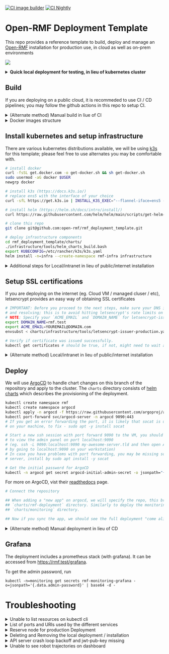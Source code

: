 [![CI image builder](https://github.com/open-rmf/rmf_deployment_template/actions/workflows/build-images.yaml/badge.svg?branch=main)](https://github.com/open-rmf/rmf_deployment_template/actions/workflows/build-images.yaml)
[![CI Nightly](https://github.com/open-rmf/rmf_deployment_template/actions/workflows/nightly.yaml/badge.svg?branch=main)](https://github.com/open-rmf/rmf_deployment_template/actions/workflows/nightly.yaml)

# Open-RMF Deployment Template
This repo provides a reference template to build, deploy and manage an [Open-RMF](https://github.com/open-rmf/rmf) installation for production use, in cloud as
well as on-prem environments

![](../media/rmf_banner.png?raw=true)

<details>
<summary><b>Quick local deployment for testing, in lieu of kubernetes cluster</b></summary>

If you are planning to run a small local deployment and do not want to setup up a kubernetes cluster for it OR run `rmf_demos` with simulation on your local machine.

```bash
docker-compose -f devel/docker-compose-local.yaml up -d
```

Now access the dashboard with: http://localhost:3000/dashboard and try dispatch a task.

</details>

## Build
If you are deploying on a public cloud, it is recommeded to use CI / CD pipelines;
you may follow the github actions in this repo to setup CI.

<details>
<summary>(Alternate method) Manual build in liue of CI</summary>
To build dockerfiles for deployment manually, emulate the build steps in

```bash
.github/workflows/build-images.yaml
```
</details>

<details>
<summary>Docker images structure</summary>

```mermaid
flowchart LR
    ros:$ROS_DISTRO --> builder
    builder --> rmf
    builder --> api-server
    rmf --> rmf-site
    rmf --> rmf-sim
    ubuntu:24.04 --> dashboard
    ubuntu:24.04 --> dashboard-local
    ubuntu:24.04 --> keycloak-setup
```
</details>

## Install kubernetes and setup infrastructure
There are various kubernetes distributions available, we will be using [k3s](https://k3s.io/) for this template; please feel free to use alternates you may be comfortable with.

```bash
# install docker
curl -fsSL get.docker.com -o get-docker.sh && sh get-docker.sh
sudo usermod -aG docker $USER
newgrp docker

# install k3s (https://docs.k3s.io/)
# replace ens5 with the interface of your choice
curl -sfL https://get.k3s.io | INSTALL_K3S_EXEC="--flannel-iface=ens5 --disable=traefik --write-kubeconfig-mode=644 --docker" sh -s -

# install helm (https://helm.sh/docs/intro/install/)
curl https://raw.githubusercontent.com/helm/helm/main/scripts/get-helm-3 | bash

# clone this repo
git clone git@github.com:open-rmf/rmf_deployment_template.git

# deploy infrastructure components
cd rmf_deployment_template/charts/
./infrastructure/tools/helm_charts_build.bash
export KUBECONFIG=/etc/rancher/k3s/k3s.yaml
helm install -n=infra --create-namespace rmf-infra infrastructure
```

<details>
<summary>Additional steps for Local/intranet in lieu of public/internet installation</summary>
If you are deploying locally, add your cluster's IP to `/etc/hosts` to point to be
able to resolve https://rmf.test

```bash
sudo bash -c "echo $(kubectl get svc rmf-infra-ingress-nginx-controller -n infra -o jsonpath="{.spec.clusterIP}") rmf.test >> /etc/hosts"
```
</details>

## Setup SSL certifications

If you are deploying on the internet (eg. Cloud VM / managed cluser / etc), letsencrypt provides an easy way of obtaining SSL certificates
```bash
# IMPORTANT: Before you proceed to the next steps, make sure your DNS is indeed setup
# and resolving; this is to avoid hitting letsencrypt's rate limits on DNS failure.
# NOTE: Specify your `ACME_EMAIL` and `DOMAIN_NAME` for letsencrypt-issuer-production
export DOMAIN_NAME=rmf.test
export ACME_EMAIL=YOUREMAIL@DOMAIN.com
envsubst < charts/infrastructure/tools/letsencrypt-issuer-production.yaml | kubectl apply -f -

# Verify if certificate was issued successfully.
kubectl get certificates # should be true, if not, might need to wait a couple minutes.
```

<details>
<summary>(Alternate method) Local/intranet in lieu of public/internet installation</summary>
If you are deploying locally (eg. on your computer / on-prem server / etc) the cluster provides a certification authority that signs different certificates used
in different services by the cluster. The root ca certificate can be obtained by:

```bash
# create testing ca
kubectl apply -f devel/certs.yaml

# get the ca cert
kubectl -n=infra get secrets rmf-dev-secret --template='{{index .data "ca.crt"}}' | base64 -dw0 > ca.crt
```

**Browser https connections**

For self signed certificates, tell your browser to trust the ca.crt cert (instructions depends on the browser).
</details>

## Deploy

We will use [ArgoCD](https://argoproj.github.io/cd) to handle chart changes on this
branch of the repository and apply to the cluster. The `charts` directory consists of
[helm charts](https://helm.sh/docs/topics/charts/) which describes the provisioning
of the deployment.

```bash
kubectl create namespace rmf
kubectl create namespace argocd
kubectl apply -n argocd -f https://raw.githubusercontent.com/argoproj/argo-cd/stable/manifests/install.yaml
kubectl port-forward svc/argocd-server -n argocd 9090:443
# If you get an error forwarding the port, it is likely that socat is unavailable
# on your machine, to fix - sudo apt -y install socat

# Start a new ssh session with port forward 9090 to the VM, you should now be able
# to view the admin panel on port localhost:9090
# (eg. ssh -L 9090:localhost:9090 my-awesome-server.tld and then open ArgoCD web UI
# by going to localhost:9090 on your workstation)
# In case you have problems with port forwarding, you may be missing socat on the
# server, install by sudo apt install -y socat

# Get the initial password for ArgoCD
kubectl -n argocd get secret argocd-initial-admin-secret -o jsonpath="{.data.password}" | base64 -d
```
For more on ArgoCD, vist their [readthedocs](https://argo-cd.readthedocs.io/en/stable/) page.
```bash
# Connect the repository

## When adding a "new app" on argocd, we will specify the repo, this branch and
## `charts/rmf-deployment` directory. Similarly to deploy the monitoring tools, use
## `charts/monitoring` directory.

## Now if you sync the app, we should see the full deployment "come alive"
```
<details>
<summary>(Alternate method) Manual deployment in lieu of CD</summary>
In case it is not feasible to deploy via CD, a manual deployment is possible via helm

```bash
# deploy monitoring stack
helm install -n=monitoring --create-namespace rmf-monitoring charts/monitoring

# install rmf stack
helm install -n=rmf --create-namespace rmf charts/rmf-deployment

# wait for keycloak to be ready
kubectl -n=rmf wait --for=condition=Complete --timeout=5m jobs keycloak-setup
```
</details>

## Grafana
The deployment includes a prometheus stack (with grafana). It can be accessed from
https://rmf.test/grafana.

To get the admin password, run

```
kubectl -n=monitoring get secrets rmf-monitoring-grafana -o=jsonpath='{.data.admin-password}' | base64 -d -
```

# Troubleshooting
<details>
<summary>Unable to list resources on kubectl cli</summary>
The kubeconfig file stored at `/etc/rancher/k3s/k3s.yaml` is used to configure access to the Kubernetes cluster. If you have installed upstream Kubernetes command line tools such as kubectl or helm you will need to configure them with the correct kubeconfig path. This can be done by either exporting the `KUBECONFIG` environment variable or by invoking the `--kubeconfig` command line flag. Refer to the examples below for details.

Leverage the KUBECONFIG environment variable:
```bash
export KUBECONFIG=/etc/rancher/k3s/k3s.yaml
kubectl get pods --all-namespaces
helm ls --all-namespaces
```
Or specify the location of the kubeconfig file in the command:
```bash
kubectl --kubeconfig /etc/rancher/k3s/k3s.yaml get pods --all-namespaces
helm --kubeconfig /etc/rancher/k3s/k3s.yaml ls --all-namespaces
```
</details>

<details>
<summary>List of ports and URIs used by the different services</summary>

| Service         | Port     | Port handled by     | Test Env IP | Production access      |
|-----------------|----------|---------------------|-------------|------------------------|
| RMF http        | 80       | ingress-nginx http  | 127.0.0.1   | http://${URL}/dashboard/ |
| RMF https       | 443      | ingress-nginx https | 127.0.0.1   | https://${URL}:443/dashboard/ |
| Grafana UI      | 443      | ingress-nginx https | cluster IP  | https://${URL}/grafana/ |
| Keycloak UI     | 443      | ingress-nginx https | cluster IP  | https://${URL}/auth/ |
</details>

<details>
<summary>Reserve node for production Deployment</summary>
To reserve a node for rmf.

```bash
kubectl taint node <node-name> reserved=rmf:NoSchedule
```
</details>

<details>
<summary>Deleting and Removing the local deployment / installation</summary>
To delete the local deployment

```bash
helm uninstall -n=rmf rmf
```
</details>

<details>
<summary>API server crash loop backoff and jwt-pub-key missing</summary>
It is generally normal for the first deployment to see this happening, as it has to wait
for keycloak to be ready and the `keycloak-setup` job to be completed.

If this issue is persisting and the `keycloak-setup` job does not show up on `kubectl get jobs -A`,
it means the job was somehow not started. It can be manually spun up again using

```
helm upgrade rmf rmf-deployment -n rmf
```

The job should take less than a minute. Verify if `keycloak-setup` shows up again using

```
kubectl get jobs -A
```

and

```
kubectl get pods -n rmf
```

Restart the API server pod by running,

```
kubectl rollout restart deployments/rmf-web-rmf-server
```
</details>

<details>
<summary>Unable to see robot trajectories on dashboard</summary>
This is due to the JWT public key not being ready when the trajectory server launches.
It is generally normal for the first deployment to see this happening, as it has to wait
for keycloak to be ready and the `keycloak-setup` job to be completed.

Restart the pod running the trajectory server after the `keycloak-setup` job is done, by deleting either the `rmf-sim` pod or the `rmf-trajectory-visualizer` pod.
</details>
